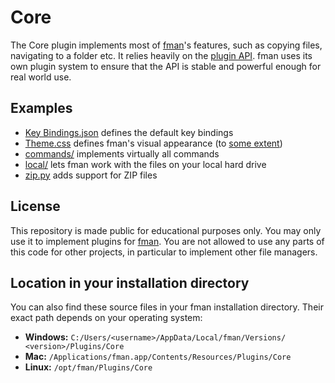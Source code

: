 # Core
The Core plugin implements most of [fman](https://fman.io)'s features, such as copying files, navigating to a folder etc. It relies heavily on the [plugin API](https://fman.io/docs/api). fman uses its own plugin system to ensure that the API is stable and powerful enough for real world use.

## Examples

* [Key Bindings.json](Key%20Bindings.json) defines the default key bindings
* [Theme.css](Theme.css) defines fman's visual appearance (to [some extent](https://github.com/fman-users/fman/issues/45))
* [commands/](core/commands/__init__.py) implements virtually all commands
* [local/](core/fs/local/__init__.py) lets fman work with the files on your local hard drive
* [zip.py](core/fs/zip.py) adds support for ZIP files

## License
This repository is made public for educational purposes only. You may only use it to implement plugins for [fman](https://fman.io). You are not allowed to use any parts of this code for other projects, in particular to implement other file managers.

## Location in your installation directory
You can also find these source files in your fman installation directory. Their exact path depends on your operating system:

 * **Windows:** `C:/​Users/​<username>/​AppData/​Local/​fman/​Versions/​<version>/​Plugins/​Core`
 * **Mac:** `/​Applications/​fman.app/​Contents/​Resources/​Plugins/​Core`
 * **Linux:** `/opt/​fman/​Plugins/​Core`
